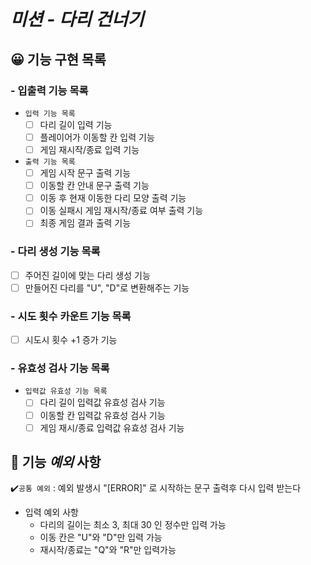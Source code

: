 # *미션 - 다리 건너기*

## 😀 기능 구현 목록

### - 입출력 기능 목록

- `입력 기능 목록`
    - [ ] 다리 길이 입력 기능
    - [ ] 플레이어가 이동할 칸 입력 기능
    - [ ] 게임 재시작/종료 입력 기능

- `출력 기능 목록`
    - [ ] 게임 시작 문구 출력 기능
    - [ ] 이동할 칸 안내 문구 출력 기능
    - [ ] 이동 후 현재 이동한 다리 모양 출력 기능
    - [ ] 이동 실패시 게임 재시작/종료 여부 출력 기능
    - [ ] 최종 게임 결과 출력 기능

### - 다리 생성 기능 목록

- [ ] 주어진 길이에 맞는 다리 생성 기능
- [ ] 만들어진 다리를 "U", "D"로 변환해주는 기능

### - 시도 횟수 카운트 기능 목록

- [ ] 시도시 횟수 +1 증가 기능

### - 유효성 검사 기능 목록

- `입력값 유효성 기능 목록`
    - [ ] 다리 길이 입력값 유효성 검사 기능
    - [ ] 이동할 칸 입력값 유효성 검사 기능
    - [ ] 게임 재시/종료 입력값 유효성 검사 기능

## 👀 기능 ***예외*** 사항
✔️`공통 예외` : 예외 발생시 "[ERROR]" 로 시작하는 문구 출력후 다시 입력 받는다 

- 입력 예외 사항
  - 다리의 길이는 최소 3, 최대 30 인 정수만 입력 가능
  - 이동 칸은 "U"와 "D"만 입력 가능
  - 재시작/종료는 "Q"와 "R"만 입력가능